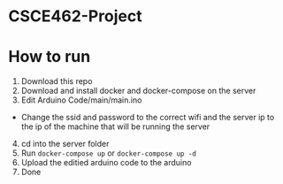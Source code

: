 # CSCE462-Project

# How to run
1) Download this repo
2) Download and install docker and docker-compose on the server
3) Edit Arduino Code/main/main.ino
 - Change the ssid and password to the correct wifi and the server ip to the ip of the machine that will be running the server
4) cd into the server folder
5) Run ```docker-compose up``` or ```docker-compose up -d```
6) Upload the editied arduino code to the arduino
7) Done
